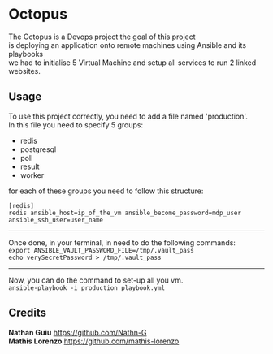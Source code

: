 # Octopus

The Octopus is a Devops project the goal of this project<br>
is deploying an application onto remote machines using Ansible and its playbooks<br>
we had to initialise 5 Virtual Machine and setup all services to run 2 linked websites.

## Usage

To use this project correctly, you need to add a file named 'production'.  
In this file you need to specify 5 groups:  
- redis  
- postgresql  
- poll  
- result  
- worker  
  
for each of these groups you need to follow this structure:  
```
[redis]
redis ansible_host=ip_of_the_vm ansible_become_password=mdp_user ansible_ssh_user=user_name
```
***

Once done, in your terminal, in need to do the following commands:  
`export ANSIBLE_VAULT_PASSWORD_FILE=/tmp/.vault_pass`  
`echo verySecretPassword > /tmp/.vault_pass`  

***

Now, you can do the command to set-up all you vm.  
`ansible-playbook -i production playbook.yml`

## Credits

**Nathan Guiu**  https://github.com/Nathn-G</br>
**Mathis Lorenzo**  https://github.com/mathis-lorenzo